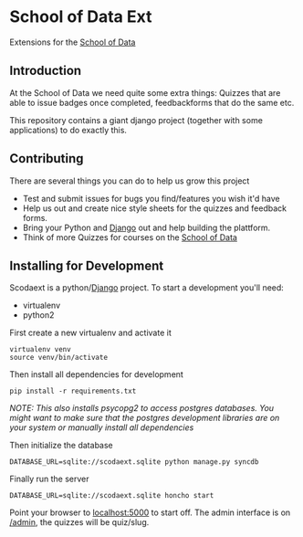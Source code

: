 # School of Data Ext

Extensions for the [School of Data](http://schoolofdata.org)

## Introduction

At the School of Data we need quite some extra things: Quizzes that are
able to issue badges once completed, feedbackforms that do the same etc. 

This repository contains a giant django project (together with some
applications) to do exactly this.

## Contributing

There are several things you can do to help us grow this project

* Test and submit issues for bugs you find/features you wish it'd have
* Help us out and create nice style sheets for the quizzes and feedback
  forms.
* Bring your Python and [Django](http://djangoproject.com) out and help
  building the plattform.
* Think of more Quizzes for courses on the [School of Data](http://schoolofdata.org/courses)

## Installing for Development

Scodaext is a python/[Django](http://djangoproject.com) project. To start a
development you'll need:

* virtualenv
* python2

First create a new virtualenv and activate it

```
virtualenv venv
source venv/bin/activate
```

Then install all dependencies for development

```
pip install -r requirements.txt
```

*NOTE: This also installs psycopg2 to access postgres databases. You might
want to make sure that the postgres development libraries are on your
system or manually install all dependencies*

Then initialize the database

```
DATABASE_URL=sqlite://scodaext.sqlite python manage.py syncdb
```

Finally run the server

```
DATABASE_URL=sqlite://scodaext.sqlite honcho start
```

Point your browser to [localhost:5000](http://localhost:5000) to start off.
The admin interface is on [/admin](http://localhost:5000/admin), the
quizzes will be quiz/slug.


